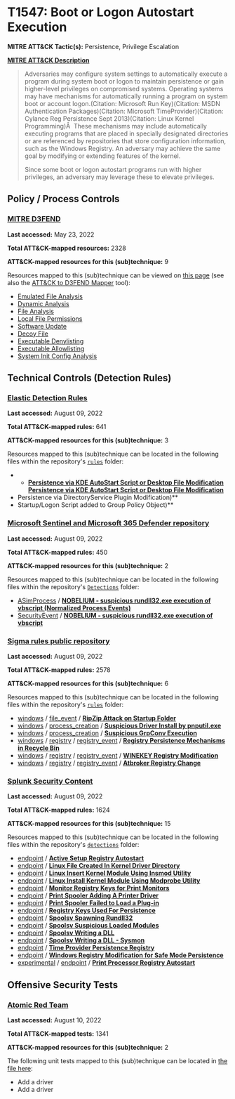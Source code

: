 # T1547: Boot or Logon Autostart Execution
**MITRE ATT&CK Tactic(s):** Persistence, Privilege Escalation

**[MITRE ATT&CK Description](https://attack.mitre.org/techniques/T1547)**
<blockquote>Adversaries may configure system settings to automatically execute a program during system boot or logon to maintain persistence or gain higher-level privileges on compromised systems. Operating systems may have mechanisms for automatically running a program on system boot or account logon.(Citation: Microsoft Run Key)(Citation: MSDN Authentication Packages)(Citation: Microsoft TimeProvider)(Citation: Cylance Reg Persistence Sept 2013)(Citation: Linux Kernel Programming)Â  These mechanisms may include automatically executing programs that are placed in specially designated directories or are referenced by repositories that store configuration information, such as the Windows Registry. An adversary may achieve the same goal by modifying or extending features of the kernel.

Since some boot or logon autostart programs run with higher privileges, an adversary may leverage these to elevate privileges.</blockquote>

## Policy / Process Controls
### [MITRE D3FEND](https://d3fend.mitre.org/)
**Last accessed:** May 23, 2022

**Total ATT&CK-mapped resources:** 2328

**ATT&CK-mapped resources for this (sub)technique:** 9

Resources mapped to this (sub)technique can be viewed on [this page](https://d3fend.mitre.org/) (see also the [ATT&CK to D3FEND Mapper](https://d3fend.mitre.org/tools/attack-mapper) tool):

* [Emulated File Analysis](https://d3fend.mitre.org/technique/d3f:EmulatedFileAnalysis)
* [Dynamic Analysis](https://d3fend.mitre.org/technique/d3f:DynamicAnalysis)
* [File Analysis](https://d3fend.mitre.org/technique/d3f:FileAnalysis)
* [Local File Permissions](https://d3fend.mitre.org/technique/d3f:LocalFilePermissions)
* [Software Update](https://d3fend.mitre.org/technique/d3f:SoftwareUpdate)
* [Decoy File](https://d3fend.mitre.org/technique/d3f:DecoyFile)
* [Executable Denylisting](https://d3fend.mitre.org/technique/d3f:ExecutableDenylisting)
* [Executable Allowlisting](https://d3fend.mitre.org/technique/d3f:ExecutableAllowlisting)
* [System Init Config Analysis](https://d3fend.mitre.org/technique/d3f:SystemInitConfigAnalysis)

## Technical Controls (Detection Rules)
### [Elastic Detection Rules](https://github.com/elastic/detection-rules)
**Last accessed:** August 09, 2022

**Total ATT&CK-mapped rules:** 641

**ATT&CK-mapped resources for this (sub)technique:** 3

Resources mapped to this (sub)technique can be located in the following files within the repository's <code>[rules](https://github.com/elastic/detection-rules/tree/main/rules)</code> folder:

* * **[Persistence via KDE AutoStart Script or Desktop File Modification](https://github.com/elastic/detection-rules/blob/main/rules/linux/persistence_kde_autostart_modification.toml)**
**[Persistence via KDE AutoStart Script or Desktop File Modification](https://github.com/elastic/detection-rules/blob/main/rules/linux/persistence_kde_autostart_modification.toml)**
* Persistence via DirectoryService Plugin Modification)**
* Startup/Logon Script added to Group Policy Object)**

### [Microsoft Sentinel and Microsoft 365 Defender repository](https://github.com/Azure/Azure-Sentinel)
**Last accessed:** August 09, 2022

**Total ATT&CK-mapped rules:** 450

**ATT&CK-mapped resources for this (sub)technique:** 2

Resources mapped to this (sub)technique can be located in the following files within the repository's <code>[Detections](https://github.com/Azure/Azure-Sentinel/tree/master/Detections)</code> folder:

* [ASimProcess](https://github.com/Azure/Azure-Sentinel/tree/master/Detections/ASimProcess/) / **[NOBELIUM - suspicious rundll32.exe execution of vbscript (Normalized Process Events)](https://github.com/Azure/Azure-Sentinel/blob/master/Detections/ASimProcess/imProcess_NOBELIUM_SuspiciousRundll32Exec.yaml)**
* [SecurityEvent](https://github.com/Azure/Azure-Sentinel/tree/master/Detections/SecurityEvent/) / **[NOBELIUM - suspicious rundll32.exe execution of vbscript](https://github.com/Azure/Azure-Sentinel/blob/master/Detections/SecurityEvent/NOBELIUM_SuspiciousRundll32Exec.yaml)**

### [Sigma rules public repository](https://github.com/SigmaHQ/sigma)
**Last accessed:** August 09, 2022

**Total ATT&CK-mapped rules:** 2578

**ATT&CK-mapped resources for this (sub)technique:** 6

Resources mapped to this (sub)technique can be located in the following files within the repository's <code>[rules](https://github.com/SigmaHQ/sigma/tree/master/rules)</code> folder:

* [windows](https://github.com/SigmaHQ/sigma/tree/master/rules/windows/) / [file_event](https://github.com/SigmaHQ/sigma/tree/master/rules/windows/file_event/) / **[RipZip Attack on Startup Folder](https://github.com/SigmaHQ/sigma/blob/master/rules/windows/file_event/file_event_win_ripzip_attack.yml)**
* [windows](https://github.com/SigmaHQ/sigma/tree/master/rules/windows/) / [process_creation](https://github.com/SigmaHQ/sigma/tree/master/rules/windows/process_creation/) / **[Suspicious Driver Install by pnputil.exe](https://github.com/SigmaHQ/sigma/blob/master/rules/windows/process_creation/proc_creation_win_lolbin_susp_driver_installed_by_pnputil.yml)**
* [windows](https://github.com/SigmaHQ/sigma/tree/master/rules/windows/) / [process_creation](https://github.com/SigmaHQ/sigma/tree/master/rules/windows/process_creation/) / **[Suspicious GrpConv Execution](https://github.com/SigmaHQ/sigma/blob/master/rules/windows/process_creation/proc_creation_win_lolbin_susp_grpconv.yml)**
* [windows](https://github.com/SigmaHQ/sigma/tree/master/rules/windows/) / [registry](https://github.com/SigmaHQ/sigma/tree/master/rules/windows/registry/) / [registry_event](https://github.com/SigmaHQ/sigma/tree/master/rules/windows/registry/registry_event/) / **[Registry Persistence Mechanisms in Recycle Bin](https://github.com/SigmaHQ/sigma/blob/master/rules/windows/registry/registry_event/registry_event_persistence_recycle_bin.yml)**
* [windows](https://github.com/SigmaHQ/sigma/tree/master/rules/windows/) / [registry](https://github.com/SigmaHQ/sigma/tree/master/rules/windows/registry/) / [registry_event](https://github.com/SigmaHQ/sigma/tree/master/rules/windows/registry/registry_event/) / **[WINEKEY Registry Modification](https://github.com/SigmaHQ/sigma/blob/master/rules/windows/registry/registry_event/registry_event_runkey_winekey.yml)**
* [windows](https://github.com/SigmaHQ/sigma/tree/master/rules/windows/) / [registry](https://github.com/SigmaHQ/sigma/tree/master/rules/windows/registry/) / [registry_event](https://github.com/SigmaHQ/sigma/tree/master/rules/windows/registry/registry_event/) / **[Atbroker Registry Change](https://github.com/SigmaHQ/sigma/blob/master/rules/windows/registry/registry_event/registry_event_susp_atbroker_change.yml)**

### [Splunk Security Content](https://github.com/splunk/security_content)
**Last accessed:** August 09, 2022

**Total ATT&CK-mapped rules:** 1624

**ATT&CK-mapped resources for this (sub)technique:** 15

Resources mapped to this (sub)technique can be located in the following files within the repository's <code>[detections](https://github.com/splunk/security_content/tree/develop/detections)</code> folder:

* [endpoint](https://github.com/splunk/security_content/tree/develop/detections/endpoint/) / **[Active Setup Registry Autostart](https://github.com/splunk/security_content/blob/develop/detections/endpoint/active_setup_registry_autostart.yml)**
* [endpoint](https://github.com/splunk/security_content/tree/develop/detections/endpoint/) / **[Linux File Created In Kernel Driver Directory](https://github.com/splunk/security_content/blob/develop/detections/endpoint/linux_file_created_in_kernel_driver_directory.yml)**
* [endpoint](https://github.com/splunk/security_content/tree/develop/detections/endpoint/) / **[Linux Insert Kernel Module Using Insmod Utility](https://github.com/splunk/security_content/blob/develop/detections/endpoint/linux_insert_kernel_module_using_insmod_utility.yml)**
* [endpoint](https://github.com/splunk/security_content/tree/develop/detections/endpoint/) / **[Linux Install Kernel Module Using Modprobe Utility](https://github.com/splunk/security_content/blob/develop/detections/endpoint/linux_install_kernel_module_using_modprobe_utility.yml)**
* [endpoint](https://github.com/splunk/security_content/tree/develop/detections/endpoint/) / **[Monitor Registry Keys for Print Monitors](https://github.com/splunk/security_content/blob/develop/detections/endpoint/monitor_registry_keys_for_print_monitors.yml)**
* [endpoint](https://github.com/splunk/security_content/tree/develop/detections/endpoint/) / **[Print Spooler Adding A Printer Driver](https://github.com/splunk/security_content/blob/develop/detections/endpoint/print_spooler_adding_a_printer_driver.yml)**
* [endpoint](https://github.com/splunk/security_content/tree/develop/detections/endpoint/) / **[Print Spooler Failed to Load a Plug-in](https://github.com/splunk/security_content/blob/develop/detections/endpoint/print_spooler_failed_to_load_a_plug_in.yml)**
* [endpoint](https://github.com/splunk/security_content/tree/develop/detections/endpoint/) / **[Registry Keys Used For Persistence](https://github.com/splunk/security_content/blob/develop/detections/endpoint/registry_keys_used_for_persistence.yml)**
* [endpoint](https://github.com/splunk/security_content/tree/develop/detections/endpoint/) / **[Spoolsv Spawning Rundll32](https://github.com/splunk/security_content/blob/develop/detections/endpoint/spoolsv_spawning_rundll32.yml)**
* [endpoint](https://github.com/splunk/security_content/tree/develop/detections/endpoint/) / **[Spoolsv Suspicious Loaded Modules](https://github.com/splunk/security_content/blob/develop/detections/endpoint/spoolsv_suspicious_loaded_modules.yml)**
* [endpoint](https://github.com/splunk/security_content/tree/develop/detections/endpoint/) / **[Spoolsv Writing a DLL](https://github.com/splunk/security_content/blob/develop/detections/endpoint/spoolsv_writing_a_dll.yml)**
* [endpoint](https://github.com/splunk/security_content/tree/develop/detections/endpoint/) / **[Spoolsv Writing a DLL - Sysmon](https://github.com/splunk/security_content/blob/develop/detections/endpoint/spoolsv_writing_a_dll___sysmon.yml)**
* [endpoint](https://github.com/splunk/security_content/tree/develop/detections/endpoint/) / **[Time Provider Persistence Registry](https://github.com/splunk/security_content/blob/develop/detections/endpoint/time_provider_persistence_registry.yml)**
* [endpoint](https://github.com/splunk/security_content/tree/develop/detections/endpoint/) / **[Windows Registry Modification for Safe Mode Persistence](https://github.com/splunk/security_content/blob/develop/detections/endpoint/windows_registry_modification_for_safe_mode_persistence.yml)**
* [experimental](https://github.com/splunk/security_content/tree/develop/detections/experimental/) / [endpoint](https://github.com/splunk/security_content/tree/develop/detections/experimental/endpoint/) / **[Print Processor Registry Autostart](https://github.com/splunk/security_content/blob/develop/detections/experimental/endpoint/print_processor_registry_autostart.yml)**


## Offensive Security Tests
### [Atomic Red Team](https://github.com/redcanaryco/atomic-red-team)
**Last accessed:** August 10, 2022

**Total ATT&CK-mapped tests:** 1341

**ATT&CK-mapped resources for this (sub)technique:** 2

The following unit tests mapped to this (sub)technique can be located in [the file here](https://github.com/redcanaryco/atomic-red-team/tree/master/atomics/T1547/T1547.yaml):

* Add a driver
* Add a driver


